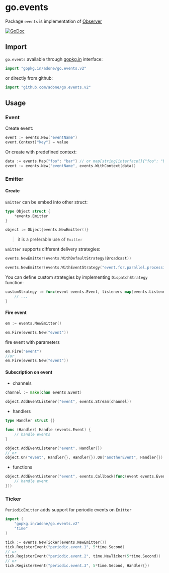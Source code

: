 go.events
===========

Package `events` is implementation of [Observer](https://en.wikipedia.org/wiki/Observer_pattern)

[![GoDoc](https://godoc.org/gopkg.in/adone/go.events.v2?status.svg)](https://godoc.org/gopkg.in/adone/go.events.v2)

Import
------

`go.events` available through [gopkg.in](http://labix.org/gopkg.in) interface:

```go
import "gopkg.in/adone/go.events.v2"
```

or directly from github:

```go
import "github.com/adone/go.events.v2"
```

Usage
-----

### Event

Create event:

```go
event := events.New("eventName")
event.Context["key"] = value
```

Or create with predefined context:

```go
data := events.Map{"foo": "bar"} // or map[string]interface{}{"foo": "bar"}
event := events.New("eventName", events.WithContext(data))
```

### Emitter

#### Create

`Emitter` can be embed into other struct:

```go
type Object struct {
	*events.Emitter
}

object := Object{events.NewEmitter()}
```

> it is a preferable use of `Emitter`

`Emitter` supports different delivery strategies:

```go
events.NewEmitter(events.WithDefaultStrategy(Broadcast))

events.NewEmitter(events.WithEventStrategy("event.for.parallel.processing", ParallelBroadcast))
```

You can define custom strategies by implementing `DispatchStrategy` function:

```go
customStrategy := func(event events.Event, listeners map[events.Listener]struct{}) {
	// ...
}
```

#### Fire event

```go
em := events.NewEmitter()

em.Fire(events.New("event"))
```

fire event with parameters

```go
em.Fire("event")
//or
em.Fire(events.New("event"))
````

#### Subscription on event

* channels

```go
channel := make(chan events.Event)

object.AddEventListener("event", events.Stream(channel))
```

* handlers

```go
type Handler struct {}

func (Handler) Handle (events.Event) {
	// handle events
}

object.AddEventListener("event", Handler{})
// or
object.On("event", Handler{}, Handler{}).On("anotherEvent", Handler{})
```

* functions

```go
object.AddEventListener("event", events.Callback(func(event events.Event){
	// handle event
}))
```

### Ticker

`PeriodicEmitter` adds support for periodic events on `Emitter`

```go
import (
	"gopkg.in/adone/go.events.v2"
	"time"
)
```

```go
tick := events.NewTicker(events.NewEmitter())
tick.RegisterEvent("periodic.event.1", 5*time.Second)
// or
tick.RegisterEvent("periodic.event.2", time.NewTicker(5*time.Second))
// or
tick.RegisterEvent("periodic.event.3", 5*time.Second, Handler{})
```
